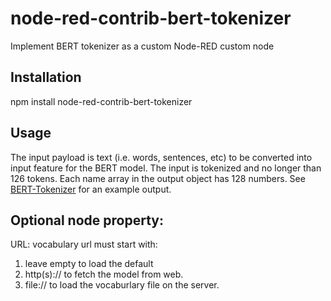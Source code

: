 # node-red-contrib-bert-tokenizer
Implement BERT tokenizer as a custom Node-RED custom node

## Installation
npm install node-red-contrib-bert-tokenizer

## Usage

The input payload is text (i.e. words, sentences, etc) to be converted into input feature for the BERT model. The input is tokenized and no longer than 126 tokens. Each name array in the output object has 128 numbers. See [BERT-Tokenizer](https://github.com/tedhtchang/bert-tokenizer) for an example output.

## Optional node property:
URL: vocabulary url must start with:
1. leave empty to load the default
2. http(s):// to fetch the model from web.
3. file:// to load the vocaburlary file on the server.
